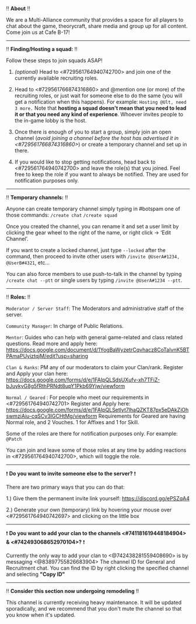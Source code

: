 :bangbang: **About** :bangbang:

We are a Multi-Alliance community that provides a space for all players to chat about the game, theorycraft, share media and group up for all content. 
Come join us at Cafe B-17!

---

:bangbang: **Finding/Hosting a squad:** :bangbang: 

Follow these steps to join squads ASAP!

1. *(optional)* Head to <#729561764940742700> and join one of the currently available recruiting roles.

2. Head to <#729561766874316860> and @mention one (or more) of the recruiting roles, or just wait for someone else to do the same (you will get a notification when this happens).
For example: `Hosting @Ult, need 3 more.`
Note that **hosting a squad doesn't mean that you need to lead it or that you need any kind of experience**. Whoever invites people to the in-game lobby is the host.

3. Once there is enough of you to start a group, simply join an open channel (*avoid joining a channel before the host has advertised it in <#729561766874316860>*) or create a temporary channel and set up in there.

4. If you would like to stop getting notifications, head back to <#729561764940742700> and leave the role(s) that you joined. Feel free to keep the role if you want to always be notified. They are used for notification purposes only.

---

:bangbang: **Temporary channels:** :bangbang: 

Anyone can create temporary channel simply typing in #botspam one of those commands:
`/create chat`
`/create squad`

Once you created the channel, you can rename it and set a user limit by clicking the gear wheel to the right of the name, or right click -> ‘Edit Channel’.

If you want to create a locked channel, just type `--locked` after the command, then proceed to invite other users with `/invite @UserA#1234, @UserB#4321`, etc…

You can also force members to use push-to-talk in the channel by typing `/create chat --ptt` or single users by typing `/invite @UserA#1234 --ptt`.

---

:bangbang: **Roles:** :bangbang: 

`Moderator / Server Staff`: The Moderators and administrative staff of the server.

`Community Manager`: In charge of Public Relations.

`Mentor`: Guides who can help with general game-related and class related questions.
Read more and apply here:
https://docs.google.com/document/d/1YogBaWyzetrCqvhacz8CoTaIvnK5BTPAmaPUyiztqjM/edit?usp=sharing

`Clan & Ranks`: PM any of our moderators to claim your Clan/rank.
Register and Apply your clan here:
https://docs.google.com/forms/d/e/1FAIpQLSdsUXufv-xh7TFiZ-bJuykyG8g5fRthPRNdt8upY1Pkb69Yjw/viewform

`Normal / Geared` : For people who meet our requirements in <#729561764940742701>
Register and Apply here:
https://docs.google.com/forms/d/e/1FAIpQLSetlyt7lhaQZKT87px5eDAkZjOhswmziAiu-cqSCv3IGCHtMg/viewform
Requirements for Geared are having Normal role, and 2 Vouches. 1 for Affixes and 1 for Skill.

Some of the roles are there for notification purposes only. For example: `@Patch`

You can join and leave some of those roles at any time by adding reactions in <#729561764940742700>, which will toggle the role.


---

:exclamation:  **Do you want to invite someone else to the server?** :exclamation: 

There are two primary ways that you can do that:

1.) Give them the permanent invite link yourself: https://discord.gg/ePSZqA4

2.) Generate your own (temporary) link by hovering your mouse over <#729561764940742697> and clicking on the little box


---

:exclamation:  **Do you want to add your clan to the channels <#741181619448184904> & <#742493068652970104>?** :exclamation:

 Currently the only way to add your clan to <@742438281559408690> is by messaging <@83897755826683904> The channel ID for General and Recruitment chat. You can find the ID by right clicking the specified channel and selecting **"Copy ID"**

---

:bangbang: **Consider this section now undergoing remodeling** :bangbang: 

This channel is currently receiving heavy maintenance. It will be updated sporadically, and we recommend that you don't mute the channel so that you know when it's updated.
